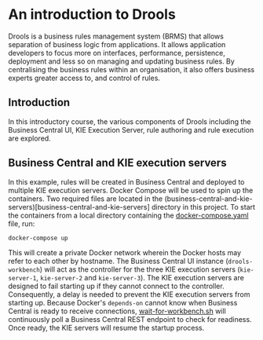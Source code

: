 # An introduction to Drools
Drools is a business rules management system (BRMS) that allows separation of business logic from applications.  It allows application developers to focus more on interfaces, performance, persistence, deployment and less so on managing and updating business rules.  By centralising the business rules within an organisation, it also offers business experts greater access to, and control of rules.

## Introduction
In this introductory course, the various components of Drools including the Business Central UI, KIE Execution Server, rule authoring and rule execution are explored.

## Business Central and KIE execution servers
In this example, rules will be created in Business Central and deployed to multiple KIE execution servers. Docker Compose will be used to spin up the containers.  Two required files are located in the (business-central-and-kie-servers)[business-central-and-kie-servers] directory in this project.  To start the containers from a local directory containing the [docker-compose.yaml](business-central-and-kie-servers/docker-compose.yaml) file, run:

```shell
docker-compose up
```
This will create a private Docker network wherein the Docker hosts may refer to each other by hostname. The Business Central UI instance (```drools-workbench```) will act as the controller for the three KIE execution servers (```kie-server-1```, ```kie-server-2``` and ```kie-server-3```).  The KIE execution servers are designed to fail starting up if they cannot connect to the controller.  Consequently, a delay is needed to prevent the KIE execution servers from starting up.  Because Docker's ```depends-on``` cannot know when Business Central is ready to receive connections, [wait-for-workbench.sh](business-central-and-kie-servers/wait-for-workbench.sh) will continuously poll a Business Central REST endpoint to check for readiness.  Once ready, the KIE servers will resume the startup process.
